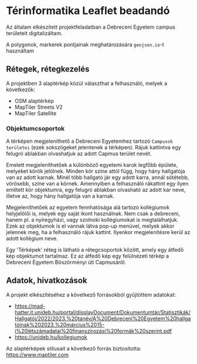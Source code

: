 # Térinformatika Leaflet beadandó

Az általam elkészített projektfeladatban a Debreceni Egyetem campus területeit digitalizáltam.

A polygonok, markerek pontjainak meghatározására `geojson.io`-t használtam

## Rétegek, rétegkezelés

A projektben 3 alaptérkép közül választhat a felhasználó, melyek a következők:

- OSM alaptérkép
- MapTiler Streets V2
- MapTiler Satellite

### Objektumcsoportok

A térképen megjeleníthető a Debreceni Egyetemhez tartozó `Campusok területei` (ezek sokszögeket jelentenek a térképen). Rájuk kattintva egy felugró ablakban olvashatjuk az adott Capmus terület nevét.

Emelett megjeleníthetőek a különböző egyetemi karok legfőbb épülete, melyeket körök jelölnek. Minden kör színe attól függ, hogy hány hallgatója van az adott karnak. Minél több hallgató jár egy adott karra, annál sötétebb, vörösebb, színe van a körnek. Amennyiben a felhasználó rákattint egy ilyen említett kör objektumra, egy felugró ablakban olvasható az adott kar neve, illetve az, hogy hány hallgatója van a karnak.

Megjeleníthetőek az egyetem fennhatósága alá tartozó kollégiumok helyjelölői is, melyek egy saját ikont használnak. Nem csak a debreceni, hanem pl. a nyíregyházi, vagy szolnoki kollégiumokat is megtalálhatjuk. Ezek az objektumok is el vannak látva pop-up menüvel, melyek akkor jelennek meg, ha a felhasználó rájuk kattint. Ilyenkor megjelenítésre kerül az adott kollégium neve.

Egy 'Térképek' réteg is látható a rétegcsoportok között, amely egy átfedő kép objektumot tartalmaz. Ez az átfedő kép egy felülnézeti térkép a Debreceni Egyetem Böszörményi úti Capmusáról.

## Adatok, hivatkozások

A projekt elkészítéséhez a következő forrásokból gyűjtöttem adatokat:

- https://mad-hatter.it.unideb.hu/portal/displayDocument/Dokumentumtár/Statisztikák/Hallgatói/2022/2023.%20tanév/A%20Debreceni%20Egyetem%20hallgatóinak%202023.%20március%2015-i%20létszámadatai%20finanszírozási%20formák%20szerint.pdf
- https://unideb.hu/kollegiumok

Az alaptérképek stílusait a következő forrás biztosította:
https://www.maptiler.com
